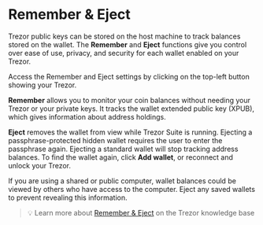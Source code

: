 # Remember & Eject

Trezor public keys can be stored on the host machine to track balances stored on the wallet. The **Remember** and **Eject** functions give you control over ease of use, privacy, and security for each wallet enabled on your Trezor.

Access the Remember and Eject settings by clicking on the top-left button showing your Trezor.

**Remember** allows you to monitor your coin balances without needing your Trezor or your private keys. It tracks the wallet extended public key (XPUB), which gives information about address holdings.

**Eject** removes the wallet from view while Trezor Suite is running. Ejecting a passphrase-protected hidden wallet requires the user to enter the passphrase again. Ejecting a standard wallet will stop tracking address balances. To find the wallet again, click **Add wallet**, or reconnect and unlock your Trezor.

If you are using a shared or public computer, wallet balances could be viewed by others who have access to the computer. Eject any saved wallets to prevent revealing this information.

> 💡 Learn more about [Remember & Eject](https://trezor.io/learn/a/get-to-know-the-trezor-suite-app#Remember-Eject) on the Trezor knowledge base
